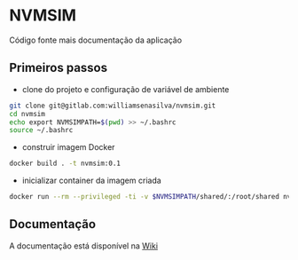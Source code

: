 # NVMSIM

Código fonte mais documentação da aplicação

## Primeiros passos

* clone do projeto e configuração de variável de ambiente
```bash
git clone git@gitlab.com:williamsenasilva/nvmsim.git
cd nvmsim
echo export NVMSIMPATH=$(pwd) >> ~/.bashrc
source ~/.bashrc
```

* construir imagem Docker
```bash
docker build . -t nvmsim:0.1
```

* inicializar container da imagem criada
```bash
docker run --rm --privileged -ti -v $NVMSIMPATH/shared/:/root/shared nvmsim:0.1 
```

## Documentação

A documentação está disponível na [Wiki](https://gitlab.com/williamsenasilva/nvmsim/wikis/home)